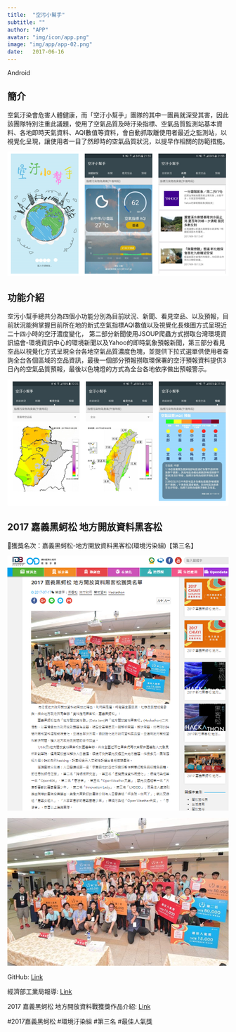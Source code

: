 ```yaml
---
title:  "空污小幫手"
subtitle: ""
author: "APP"
avatar: "img/icon/app.png"
image: "img/app/app-02.png"
date:   2017-06-16
---
```


Android

## 簡介
空氣汙染會危害人體健康，而「空汙小幫手」團隊的其中一團員就深受其害，因此該團隊特別注重此議題，使用了空氣品質及時汙染指標、空氣品質監測站基本資料、各地即時天氣資料、AQI數值等資料，會自動抓取離使用者最近之監測站，以視覺化呈現，讓使用者一目了然即時的空氣品質狀況，以提早作相關的防範措施。

![](img/app/app-02-1.png)

## 功能介紹
空污小幫手總共分為四個小功能分別為目前狀況、新聞、看見空品、以及預報，目前狀況能夠掌握目前所在地的新式空氣指標AQI數值以及視覺化長條圖方式呈現近二十四小時的空汙濃度變化， 第二部分新聞使用JSOUP爬蟲方式撈取台灣環境資訊協會-環境資訊中心的環境新聞以及Yahoo的即時氣象預報新聞，第三部分看見空品以視覺化方式呈現全台各地空氣品質濃度色塊，並提供下拉式選單供使用者查詢全台各個區域的空品資訊，最後一個部分預報撈取環保署的空汙預報資料提供3日內的空氣品質預報，最後以色塊燈的方式為全台各地依序做出預報警示。

![](img/app/app-02-2.png)

## 2017 嘉義黑蚵松 地方開放資料黑客松
🥉獲獎名次：嘉義黑蚵松-地方開放資料黑客松(環境污染組)【第三名】

![](img/app/app-02-3.png)

![](img/app/app-02-4.jpg)

GitHub: [Link](https://github.com/andy6804tw/ChiayiHackathon2)

經濟部工業局報導: [Link](https://opendata.tca.org.tw/index.php/article/readfull/4/14)

2017 嘉義黑蚵松 地方開放資料戰獲獎作品介紹: [Link](https://opendata.tca.org.tw/index.php/article/readfull/4/23)

#2017嘉義黑蚵松 #環境汙染組 #第三名 #最佳人氣獎

